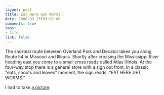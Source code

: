 ```yaml
--- 
layout: post
title: Eat Here Get Worms
date: 2006-03-13T03:02:00
comments: true
tags:
- life
link: false
---
```

The shortest route between Overland Park and Decatur takes you along Route 54 in Missouri and Illinois. Shortly after crossing the Mississippi River heading east you come to a small cross roads called Atlas Illinois. At the four-way stop there is a general store with a sign out front. In a classic "eats, shoots and leaves" moment, the sign reads, "EAT HERE GET WORMS."

I had to take <a href="http://www.flickr.com/photos/zanshin/111998085/" title="Eat Here Get Worms">a picture</a>.
